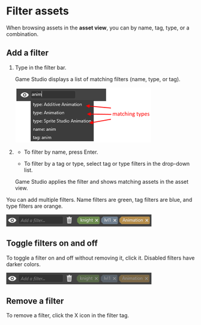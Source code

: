 # Filter assets

When browsing assets in the **asset view**, you can by name, tag, type, or a combination.

## Add a filter

1. Type in the filter bar.

    Game Studio displays a list of matching filters (name, type, or tag).

    ![add-filter.png](media/add-filter.png)

2. * To filter by name, press Enter.

    * To filter by a tag or type, select tag or type filters in the drop-down list.

    Game Studio applies the filter and shows matching assets in the asset view. 
    
You can add multiple filters. Name filters are green, tag filters are blue, and type filters are orange.

![filter-tags](media/filter-tags.png)
    
## Toggle filters on and off

To toggle a filter on and off without removing it, click it. Disabled filters have darker colors.

![filter-tags](media/disabled-filter-tags.png)

## Remove a filter

To remove a filter, click the X icon in the filter tag.